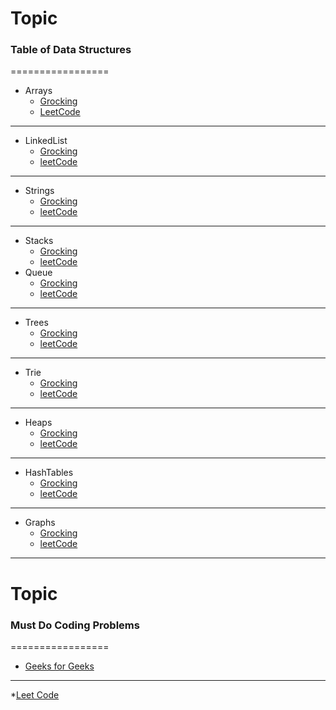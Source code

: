 # Topic
### Table of Data Structures
=================
<!--ts-->
* Arrays
  * [Grocking](https://www.educative.io/module/lesson/data-structures-in-java/g7K8xgjRyyZ) 
  * [LeetCode](https://leetcode.com/problem-list/top-100-liked-questions/?topicSlugs=array&page=1)
---
* LinkedList
  * [Grocking](https://www.educative.io/module/lesson/data-structures-in-java/B12o76Zq1z2)
  * [leetCode](https://leetcode.com/problem-list/top-100-liked-questions/?page=1&topicSlugs=linked-list)
---
* Strings
  * [Grocking](https://www.educative.io/module/lesson/data-structures-in-java/B1mNWlJxvnX)
  * [leetCode](https://leetcode.com/problem-list/top-100-liked-questions/?page=1&topicSlugs=string)
---
* Stacks 
  * [Grocking](https://www.educative.io/module/lesson/data-structures-in-java/B6mP2lRBmkW)
  * [leetCode](https://leetcode.com/problem-list/top-100-liked-questions/?page=1&topicSlugs=stack)
* Queue
  * [Grocking](https://www.educative.io/module/lesson/data-structures-in-java/B6mP2lRBmkW)
  * [leetCode](https://leetcode.com/problem-list/top-100-liked-questions/?page=1&topicSlugs=queue)
---
* Trees
  * [Grocking](https://www.educative.io/module/lesson/data-structures-in-java/xopm7m0pEol)
  * [leetCode](https://leetcode.com/problem-list/top-100-liked-questions/?page=1&topicSlugs=tree)
---
* Trie
  * [Grocking](https://www.educative.io/module/lesson/data-structures-in-java/JQ3qoVDO72o)
  * [leetCode](https://leetcode.com/problem-list/top-100-liked-questions/?topicSlugs=trie&page=1)
---
* Heaps
  * [Grocking](https://www.educative.io/module/lesson/data-structures-in-java/JQ5wl6N6RWP)
  * [leetCode](https://leetcode.com/problem-list/top-100-liked-questions/?page=1&topicSlugs=heap-priority-queue)
---
* HashTables
  * [Grocking](https://www.educative.io/module/lesson/data-structures-in-java/YVwVlxR010K)
  * [leetCode](https://leetcode.com/problem-list/top-100-liked-questions/?page=1&topicSlugs=hash-table)
---
* Graphs
  * [Grocking](https://www.educative.io/module/lesson/data-structures-in-java/YVwVlxR010K)
  * [leetCode](https://leetcode.com/problem-list/top-100-liked-questions/?page=1&topicSlugs=graph)
---
<!--te-->

# Topic
### Must Do Coding Problems  
=================
<!--ts-->
* [Geeks for Geeks](https://www.geeksforgeeks.org/must-do-coding-questions-for-companies-like-amazon-microsoft-adobe/#string)
---
*[Leet Code](https://leetcode.com/problem-list/top-100-liked-questions/)
<!--te-->

